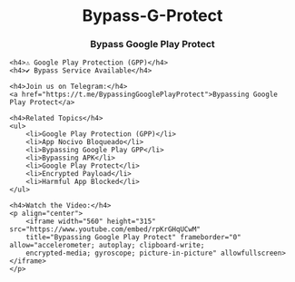 <!DOCTYPE html>
<html lang="en">
<head>
    <meta charset="UTF-8">
    <meta name="viewport" content="width=device-width, initial-scale=1.0">
    <title>Bypass-G-Protect</title>
</head>
<body>
    <h1 align="center">Bypass-G-Protect</h1>
    <h3 align="center">Bypass Google Play Protect</h3>

    <h4>⚠️ Google Play Protection (GPP)</h4>
    <h4>✔️ Bypass Service Available</h4>

    <h4>Join us on Telegram:</h4>
    <a href="https://t.me/BypassingGooglePlayProtect">Bypassing Google Play Protect</a>

    <h4>Related Topics</h4>
    <ul>
        <li>Google Play Protection (GPP)</li>
        <li>App Nocivo Bloqueado</li>
        <li>Bypassing Google Play GPP</li>
        <li>Bypassing APK</li>
        <li>Google Play Protect</li>
        <li>Encrypted Payload</li>
        <li>Harmful App Blocked</li>
    </ul>

    <h4>Watch the Video:</h4>
    <p align="center">
        <iframe width="560" height="315" src="https://www.youtube.com/embed/rpKrGHqUCwM" 
        title="Bypassing Google Play Protect" frameborder="0" allow="accelerometer; autoplay; clipboard-write; 
        encrypted-media; gyroscope; picture-in-picture" allowfullscreen></iframe>
    </p>
</body>
</html>
